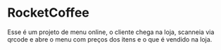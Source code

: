 # RocketCoffee

Esse é um projeto de menu online, o cliente chega na loja, scanneia via qrcode e abre o menu com preços dos itens e o que é vendido na loja. 

